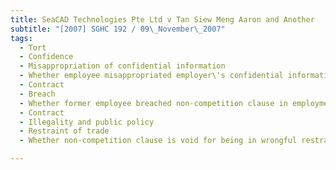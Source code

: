 ```yaml
---
title: SeaCAD Technologies Pte Ltd v Tan Siew Meng Aaron and Another 
subtitle: "[2007] SGHC 192 / 09\_November\_2007"
tags:
  - Tort
  - Confidence
  - Misappropriation of confidential information
  - Whether employee misappropriated employer\'s confidential information before resignation
  - Contract
  - Breach
  - Whether former employee breached non-competition clause in employment contract
  - Contract
  - Illegality and public policy
  - Restraint of trade
  - Whether non-competition clause is void for being in wrongful restraint of trade

---
```


